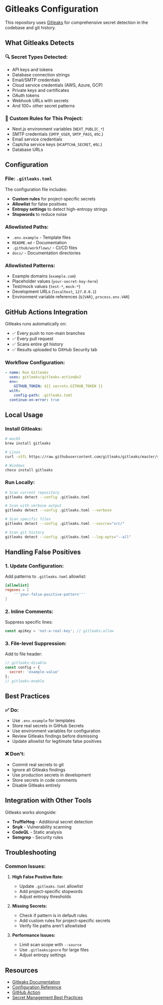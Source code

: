 # Gitleaks Configuration

This repository uses [Gitleaks](https://github.com/gitleaks/gitleaks) for comprehensive secret detection in the codebase and git history.

## What Gitleaks Detects

### 🔍 **Secret Types Detected:**

- API keys and tokens
- Database connection strings
- Email/SMTP credentials
- Cloud service credentials (AWS, Azure, GCP)
- Private keys and certificates
- OAuth tokens
- Webhook URLs with secrets
- And 100+ other secret patterns

### 🎯 **Custom Rules for This Project:**

- Next.js environment variables (`NEXT_PUBLIC_*`)
- SMTP credentials (`SMTP_USER`, `SMTP_PASS`, etc.)
- Email service credentials
- Captcha service keys (`HCAPTCHA_SECRET`, etc.)
- Database URLs

## Configuration

### File: `.gitleaks.toml`

The configuration file includes:

- **Custom rules** for project-specific secrets
- **Allowlist** for false positives
- **Entropy settings** to detect high-entropy strings
- **Stopwords** to reduce noise

### Allowlisted Paths:

- `.env.example` - Template files
- `README.md` - Documentation
- `.github/workflows/` - CI/CD files
- `docs/` - Documentation directories

### Allowlisted Patterns:

- Example domains (`example.com`)
- Placeholder values (`your-secret-key-here`)
- Test/mock values (`test-*`, `mock-*`)
- Development URLs (`localhost`, `127.0.0.1`)
- Environment variable references (`${VAR}`, `process.env.VAR`)

## GitHub Actions Integration

Gitleaks runs automatically on:

- ✅ Every push to non-main branches
- ✅ Every pull request
- ✅ Scans entire git history
- ✅ Results uploaded to GitHub Security tab

### Workflow Configuration:

```yaml
- name: Run Gitleaks
  uses: gitleaks/gitleaks-action@v2
  env:
    GITHUB_TOKEN: ${{ secrets.GITHUB_TOKEN }}
  with:
    config-path: .gitleaks.toml
  continue-on-error: true
```

## Local Usage

### Install Gitleaks:

```bash
# macOS
brew install gitleaks

# Linux
curl -sSfL https://raw.githubusercontent.com/gitleaks/gitleaks/master/scripts/install.sh | sh

# Windows
choco install gitleaks
```

### Run Locally:

```bash
# Scan current repository
gitleaks detect --config .gitleaks.toml

# Scan with verbose output
gitleaks detect --config .gitleaks.toml --verbose

# Scan specific files
gitleaks detect --config .gitleaks.toml --source="src/"

# Scan git history
gitleaks detect --config .gitleaks.toml --log-opts="--all"
```

## Handling False Positives

### 1. Update Configuration:

Add patterns to `.gitleaks.toml` allowlist:

```toml
[allowlist]
regexes = [
    '''your-false-positive-pattern'''
]
```

### 2. Inline Comments:

Suppress specific lines:

```javascript
const apiKey = 'not-a-real-key'; // gitleaks:allow
```

### 3. File-level Suppression:

Add to file header:

```javascript
// gitleaks:disable
const config = {
  secret: 'example-value'
};
// gitleaks:enable
```

## Best Practices

### ✅ **Do:**

- Use `.env.example` for templates
- Store real secrets in GitHub Secrets
- Use environment variables for configuration
- Review Gitleaks findings before dismissing
- Update allowlist for legitimate false positives

### ❌ **Don't:**

- Commit real secrets to git
- Ignore all Gitleaks findings
- Use production secrets in development
- Store secrets in code comments
- Disable Gitleaks entirely

## Integration with Other Tools

Gitleaks works alongside:

- **TruffleHog** - Additional secret detection
- **Snyk** - Vulnerability scanning
- **CodeQL** - Static analysis
- **Semgrep** - Security rules

## Troubleshooting

### Common Issues:

1. **High False Positive Rate:**

   - Update `.gitleaks.toml` allowlist
   - Add project-specific stopwords
   - Adjust entropy thresholds

2. **Missing Secrets:**

   - Check if pattern is in default rules
   - Add custom rules for project-specific secrets
   - Verify file paths aren't allowlisted

3. **Performance Issues:**
   - Limit scan scope with `--source`
   - Use `.gitleaksignore` for large files
   - Adjust entropy settings

## Resources

- [Gitleaks Documentation](https://github.com/gitleaks/gitleaks)
- [Configuration Reference](https://github.com/gitleaks/gitleaks/blob/master/config/gitleaks.toml)
- [GitHub Action](https://github.com/gitleaks/gitleaks-action)
- [Secret Management Best Practices](https://owasp.org/www-project-top-ten/2021/A07_2021-Identification_and_Authentication_Failures/)
